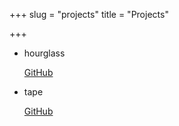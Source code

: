 +++
slug = "projects"
title = "Projects"

+++
* hourglass

  [GitHub](https://github.com/redradrat/hourglass)
* tape

  [GitHub](https://github.com/redradrat/tape)